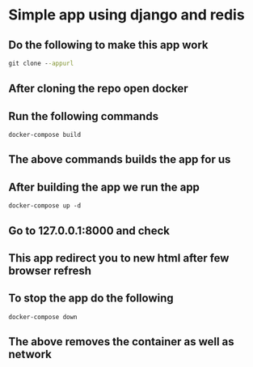 # Simple app using django and redis

## Do the following to make this app work

```cmd
git clone --appurl
```

## After cloning the repo open docker

## Run the following commands

```docker
docker-compose build
```

## The above commands builds the app for us

## After building the app we run the app

```docker
docker-compose up -d
```

## Go to 127.0.0.1:8000 and check

## This app redirect you to new html after few browser refresh

## To stop the app do the following

```docker
docker-compose down
```

## The above removes the container as well as network